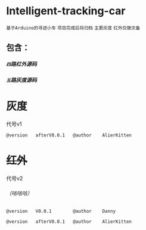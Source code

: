 # Intelligent-tracking-car

`基于Arduino的寻迹小车` `项目完成后将归档` `主更灰度` `红外仅做灾备`

## **包含：**

##### `四`路红外源码
##### `五`路灰度源码

# 灰度 
代号v1

`@version   afterV0.0.1   @author    AlierKitten`

# ~~红外~~ 
代号v2 
###### （咕咕咕）

`@version   V0.0.1        @author    Danny`

`@version   afterV0.0.1   @author    AlierKitten`
